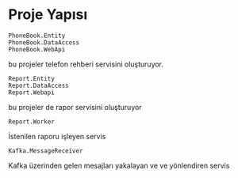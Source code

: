 # Proje Yapısı
```
PhoneBook.Entity
PhoneBook.DataAccess
PhoneBook.WebApi
```
bu projeler telefon rehberi servisini oluşturuyor.
```
Report.Entity
Report.DataAccess
Report.Webapi
```
 bu projeler de rapor servisini oluşturuyor
 ```
 Report.Worker
 ```
İstenilen raporu işleyen servis
```
Kafka.MessageReceiver
```
Kafka üzerinden gelen mesajları yakalayan ve ve yönlendiren servis